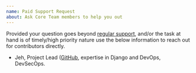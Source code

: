 ```yaml
---
name: Paid Support Request
about: Ask Core Team members to help you out
---
```


Provided your question goes beyond [regular support](https://github.com/packershift/cookiecutter-django-quickstart/issues/new?template=question.md), and/or the task at hand is of timely/high priority nature use the below information to reach out for contributors directly.

* Jeh, Project Lead ([GitHub](https://github.com/jbanimineni), expertise in Django and DevOps, DevSecOps.
